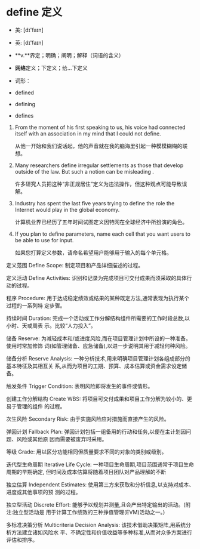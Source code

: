 # define 定义

- 美: [dɪ'faɪn] 
- 英: [dɪ'faɪn] 

- **v.**界定；明确；阐明；解释（词语的含义）
- **网络**定义；下定义；给…下定义

- 词形：

- defined
- defining
- defines

1. From the moment of his first speaking to us, his voice had connected itself with an association in my mind that I could not define. 

   从他一开始和我们说话起，他的声音就在我的脑海里引起一种模模糊糊的联想。

    

2. Many researchers define irregular settlements as those that develop outside of the law. But such a notion can be misleading . 

   许多研究人员把这种“非正规居住”定义为违法操作，但这种观点可能导致误解。

    

3. Industry has spent the last five years trying to define the role the Internet would play in the global economy. 

   计算机业界已经历了五年时间试图定义因特网在全球经济中所扮演的角色。

    

4. If you plan to define parameters, name each cell that you want users to be able to use for input. 

   如果您打算定义参数，请命名希望用户能够用于输入的每个单元格。

    

定义范围 Define Scope: 制定项目和产品详细描述的过程。

定义活动 Define Activities: 识别和记录为完成项目可交付成果而须采取的具体行动的过程。

程序 Procedure: 用于达成稳定绩效或结果的某种既定方法,通常表现为执行某个过程的一系列特
定步骤。

持续时间 Duration: 完成一个活动或工作分解结构组件所需要的工作时段总数,以小时、天或周表
示。比较“人力投入”。

储备 Reserve: 为减轻成本和/或进度风险,而在项目管理计划中所设的一种准备。使用时常加修饰
词(如管理储备、应急储备),以进一步说明其用于减轻何种风险。

储备分析 Reserve Analysis: 一种分析技术,用来明确项目管理计划各组成部分的基本特征及其相互关
系,从而为项目的工期、预算、成本估算或资金需求设定储备。

触发条件 Trigger Condition: 表明风险即将发生的事件或情形。

创建工作分解结构 Create WBS: 将项目可交付成果和项目工作分解为较小的、更易于管理的组件
的过程。

次生风险 Secondary Risk: 由于实施风险应对措施而直接产生的风险。

弹回计划 Fallback Plan: 弹回计划包括一组备用的行动和任务,以便在主计划因问题、风险或其他原
因而需要被废弃时采用。

等级 Grade: 用以区分功能相同但质量要求不同的对象的类别或级别。

迭代型生命周期 Iterative Life Cycle: 一种项目生命周期,项目范围通常于项目生命周期的早期确定,
但时间及成本估算将随着项目团队对产品理解的不断

独立估算 Independent Estimates: 使用第三方来获取和分析信息,以支持对成本、进度或其他事项的预
测的过程。

独立型活动 Discrete Effort: 能够予以规划并测量,且会产出特定输出的活动。(附注:独立型活动是
用于计算工作绩效的三种挣值管理(EVM)活动之一。)

多标准决策分析 Multicriteria Decision Analysis: 该技术借助决策矩阵,用系统分析方法建立诸如风险水
平、不确定性和价值收益等多种标准,从而对众多方案进行评估和排序。